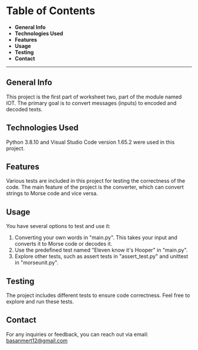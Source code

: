 # Table of Contents

- **General Info**
- **Technologies Used**
- **Features**
- **Usage**
- **Testing**
- **Contact**

---

## General Info

This project is the first part of worksheet two, part of the module named IOT. The primary goal is to convert messages (inputs) to encoded and decoded texts.

## Technologies Used

Python 3.8.10 and Visual Studio Code version 1.65.2 were used in this project.

## Features

Various tests are included in this project for testing the correctness of the code. The main feature of the project is the converter, which can convert strings to Morse code and vice versa.

## Usage

You have several options to test and use it:

1. Converting your own words in "main.py". This takes your input and converts it to Morse code or decodes it.
2. Use the predefined test named "Eleven know it's Hooper" in "main.py".
3. Explore other tests, such as assert tests in "assert_test.py" and unittest in "morseunit.py".

## Testing

The project includes different tests to ensure code correctness. Feel free to explore and run these tests.

## Contact

For any inquiries or feedback, you can reach out via email: basanmert12@gmail.com
